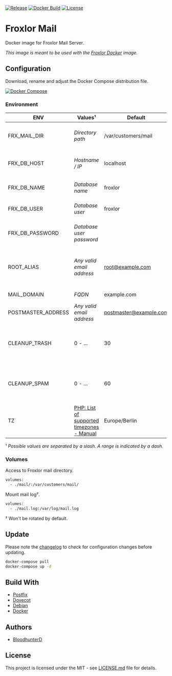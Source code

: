 [![Release](https://img.shields.io/github/v/release/bloodhunterd/froxlor-mail-docker?include_prereleases&style=for-the-badge)](https://github.com/bloodhunterd/froxlor-mail-docker/releases)
[![Docker Build](https://img.shields.io/docker/cloud/build/bloodhunterd/froxlor-mail?style=for-the-badge)](https://hub.docker.com/r/bloodhunterd/froxlor-mail)
[![License](https://img.shields.io/github/license/bloodhunterd/froxlor-mail-docker?style=for-the-badge)](https://github.com/bloodhunterd/froxlor-mail-docker/blob/master/LICENSE)

# Froxlor Mail

Docker image for Froxlor Mail Server.

*This image is meant to be used with the [Froxlor Docker](https://github.com/bloodhunterd/froxlor-docker) image.*

## Configuration

Download, rename and adjust the Docker Compose distribution file.

[![Docker Compose](https://img.shields.io/github/size/bloodhunterd/froxlor-mail-docker/docker-compose.dist.yml?label=Docker%20Compose&style=for-the-badge)](https://github.com/bloodhunterd/froxlor-mail-docker/blob/master/docker-compose.dist.yml)

### Environment

| ENV | Values¹ | Default | Description
|--- |--- |--- |---
| FRX_MAIL_DIR | *Directory path* | /var/customers/mail | Path to the Froxlor customer mails.
| FRX_DB_HOST | *Hostname / IP* | localhost | Froxlor database hostname or IP
| FRX_DB_NAME | *Database name* | froxlor | Froxlor database name
| FRX_DB_USER | *Database user* | froxlor | Froxlor database user
| FRX_DB_PASSWORD | *Database user password* |  | Froxlor database user password
| ROOT_ALIAS | *Any valid email address* | root@example.com | Email address alias for internal mails to the root user.
| MAIL_DOMAIN | *FQDN* | example.com | Mail domain
| POSTMASTER_ADDRESS | *Any valid email address* | postmaster@example.com | Postmaster email address
| CLEANUP_TRASH | 0 - ... | 30 | Time in days after mails in Trash folder will be deleted.
| CLEANUP_SPAM | 0 - ... | 60 | Time in days after mails in Spam folder will be deleted.
| TZ | [PHP: List of supported timezones - Manual](https://www.php.net/manual/en/timezones.php) | Europe/Berlin | Used timezone for date and time calculation.

¹ *Possible values are separated by a slash. A range is indicated by a dash.*

### Volumes

Access to Froxlor mail directory.

```bash
volumes:
  - ./mail/:/var/customers/mail/
```

Mount mail log².

```bash
volumes:
  - ./mail.log:/var/log/mail.log
```

² Won't be rotated by default.

## Update

Please note the [changelog](https://github.com/bloodhunterd/froxlor-mail-docker/blob/master/CHANGELOG.md) to check for configuration changes before updating.

```bash
docker-compose pull
docker-compose up -d
```

## Build With

* [Postfix](http://www.postfix.org/)
* [Dovecot](https://www.dovecot.org/)
* [Debian](https://www.debian.org/)
* [Docker](https://www.docker.com/)

## Authors

* [BloodhunterD](https://github.com/bloodhunterd)

## License

This project is licensed under the MIT - see [LICENSE.md](https://github.com/bloodhunterd/froxlor-mail-docker/blob/master/LICENSE) file for details.
